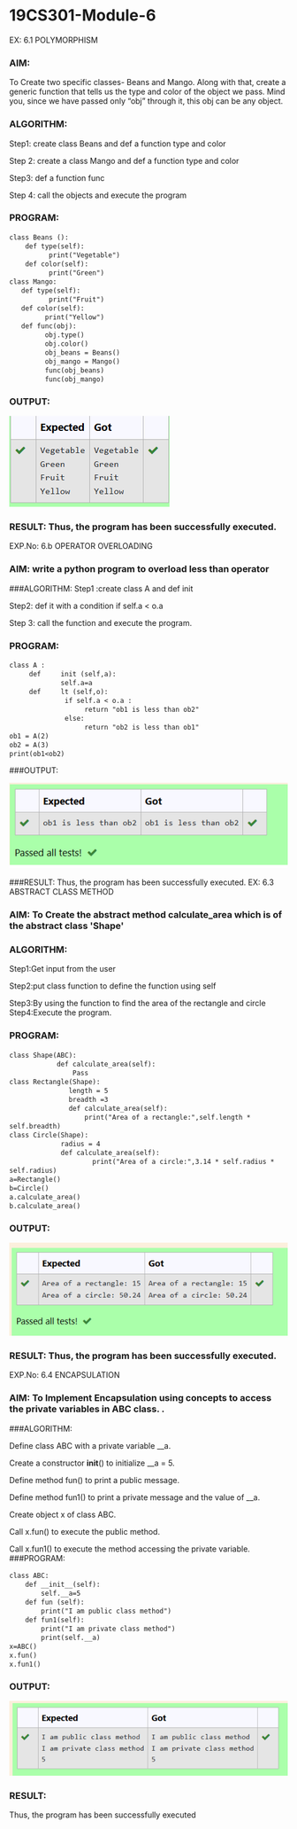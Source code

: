 # 19CS301-Module-6
EX: 6.1   POLYMORPHISM

### AIM: 
To Create two specific classes- Beans and Mango. Along with that, create a generic function that tells us the type and color of the object we pass. Mind you, since we have passed only “obj” through it, this obj can be any object.


### ALGORITHM:
Step1: create class Beans and def a function type and color

Step 2: create a class Mango and def a function type and color

Step3: def a function func

Step 4: call the objects and execute the program

### PROGRAM:
```
class Beans ():
    def type(self):   
          print("Vegetable")
    def color(self):
          print("Green")
class Mango:
   def type(self):
          print("Fruit")
   def color(self):
         print("Yellow")
   def func(obj):
         obj.type()
         obj.color()
         obj_beans = Beans()
         obj_mango = Mango()
         func(obj_beans)
         func(obj_mango)
```
### OUTPUT:
![image](https://github.com/gokulkrishnan2005/19CS301-Module-6/blob/main/20.png)


### RESULT: Thus, the program has been successfully executed.

EXP.No: 6.b OPERATOR OVERLOADING

### AIM: write a python program to overload less than operator
###ALGORITHM:
Step1 :create class A and def init	 

Step2: def it	with a condition if self.a < o.a 

Step 3: call the function and execute the program.
### PROGRAM:
```
class A :
     def     init (self,a):
             self.a=a
     def     lt (self,o):
              if self.a < o.a :
                   return "ob1 is less than ob2"
              else:
                   return "ob2 is less than ob1"
ob1 = A(2)
ob2 = A(3)
print(ob1<ob2)
```
###OUTPUT:

![image](https://github.com/gokulkrishnan2005/19CS301-Module-6/blob/main/21.png)



###RESULT: 
Thus, the program has been successfully executed.
EX: 6.3 ABSTRACT CLASS METHOD

### AIM: To Create the abstract method calculate_area which is of the abstract class 'Shape'

### ALGORITHM:
Step1:Get input from the user

Step2:put class function to define the function using self

Step3:By using the function to find the area of the rectangle and circle Step4:Execute the program.

### PROGRAM:
```from abc import ABC
class Shape(ABC):
            def calculate_area(self):
                Pass
class Rectangle(Shape):
               length = 5
               breadth =3
               def calculate_area(self):
                   print("Area of a rectangle:",self.length * self.breadth)
class Circle(Shape):
             radius = 4
             def calculate_area(self):
                     print("Area of a circle:",3.14 * self.radius * self.radius)
a=Rectangle()
b=Circle()
a.calculate_area()
b.calculate_area()
```
### OUTPUT:
![image](https://github.com/gokulkrishnan2005/19CS301-Module-6/blob/main/22.png)


### RESULT: Thus, the program has been successfully executed.

EXP.No: 6.4     ENCAPSULATION
### AIM: To Implement Encapsulation using concepts to access the private variables in ABC class. .
###ALGORITHM: 

Define class ABC with a private variable __a.

Create a constructor __init__() to initialize __a = 5.

Define method fun() to print a public message.

Define method fun1() to print a private message and the value of __a.

Create object x of class ABC.

Call x.fun() to execute the public method.

Call x.fun1() to execute the method accessing the private variable.
###PROGRAM:
```
class ABC:
    def __init__(self):
        self.__a=5
    def fun (self):
        print("I am public class method")
    def fun1(self):
        print("I am private class method")
        print(self.__a)
x=ABC()
x.fun()
x.fun1()
```
### OUTPUT:
 
![image](https://github.com/gokulkrishnan2005/19CS301-Module-6/blob/main/23.png)

 

### RESULT:

Thus, the program has been successfully executed




